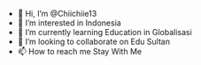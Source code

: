 - 👋 Hi, I’m @Chiichiie13
- 👀 I’m interested in Indonesia
- 🌱 I’m currently learning Education in Globalisasi
- 💞️ I’m looking to collaborate on Edu Sultan
- 📫 How to reach me Stay With Me 

<!---
Chiichiie13/Chiichiie13 is a ✨ special ✨ repository because its `README.md` (this file) appears on your GitHub profile.
You can click the Preview link to take a look at your changes.
--->
